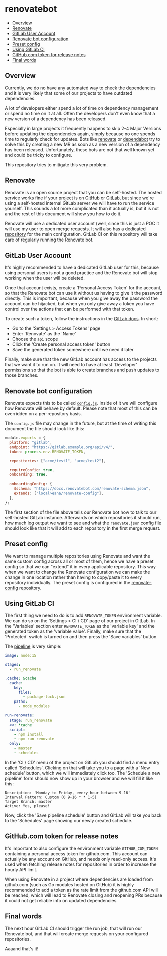 # renovatebot

<!-- vim-markdown-toc GFM -->

* [Overview](#overview)
* [Renovate](#renovate)
* [GitLab User Account](#gitlab-user-account)
* [Renovate bot configuration](#renovate-bot-configuration)
* [Preset config](#preset-config)
* [Using GitLab CI](#using-gitlab-ci)
* [GitHub.com token for release notes](#githubcom-token-for-release-notes)
* [Final words](#final-words)

<!-- vim-markdown-toc -->

## Overview

Currently, we do no have any automated way to check the dependencies and it is
very likely that some of our projects to have outdated dependencies.

A lot of developers either spend a lot of time on dependency management or
spend no time on it at all. Often the developers don't even know that a new
version of a dependency has been released.

Especially in large projects it frequently happens to skip 2-4 Major Versions
before updating the dependencies again, simply because no one spends time to
regularly check for updates. Bots like
[renovate](https://github.com/renovatebot/renovate) or
[dependabot](https://dependabot.com/) try to solve this by creating a new MR as
soon as a new version of a dependency has been released. Unfortunately, these
bots are not that well known yet and could be tricky to configure.

This repository tries to mitigate this very problem.

## Renovate

Renovate is an open source project that you can be self-hosted. The hosted
service works fine if your project is on [GitHub](https://github.com) or
[GitLab](https://about.gitlab.com), but since we're using a self-hosted
internal GitLab server we will have to run the service yourself. This sounds a
lot more complicated than it actually is, but it is not and the rest of this
document will show you how to do it.

Renovate will use a dedicated user account (well, since this is just a POC it
will use my user to open merge requests. It will also has a dedicated
[repository](https://github.com/eana/renovate-bot) for the main configuration.
GitLab CI on this repository will take care of regularly running the Renovate
bot.

## GitLab User Account

It's highly recommended to have a dedicated GitLab user for this, because using
personal users is not a good practice and the Renovate bot will stop working
when the user will be deleted.

Once that account exists, create a 'Personal Access Token' for the account, so
that the Renovate bot can use it without us having to give it the password
directly. This is important, because when you give away the password the
account can be hijacked, but when you only give away a token you have control
over the actions that can be performed with that token.

To create such a token, follow the instructions in the [GitLab
docs](https://docs.gitlab.com/ee/user/profile/personal_access_tokens.html). In
short:

- Go to the 'Settings > Access Tokens' page
- Enter 'Renovate' as the 'Name'
- Choose the `api` scope
- Click the 'Create personal access token' button
- Save the generated token somewhere until we need it later

Finally, make sure that the new GitLab account has access to the projects that
we want it to run on. It will need to have at least 'Developer' permissions so
that the bot is able to create branches and push updates to those branches.

## Renovate bot configuration

Renovate expects this to be called [`config.js`](./config.js). Inside of it we
will configure how Renovate will behave by default. Please note that most of
this can be overridden on a per-repository basis.

The `config.js` file may change in the future, but at the time of writing this
document the file should look like this:

```js
module.exports = {
  platform: "gitlab",
  endpoint: "https://gitlab.example.org/api/v4/",
  token: process.env.RENOVATE_TOKEN,

  repositories: ["acme/test1", "acme/test2"],

  requireConfig: true,
  onboarding: true,

  onboardingConfig: {
    $schema: "https://docs.renovatebot.com/renovate-schema.json",
    extends: ["local>eana/renovate-config"],
  },
};
```

The first section of the file above tells our Renovate bot how to talk to our
self-hosted GitLab instance. Afterwards on which repositories it should run,
how much log output we want to see and what the `renovate.json` config file
should look like that it will add to each repository in the first merge
request.

## Preset config

We want to manage multiple repositories using Renovate and want the same custom
config across all or most of them, hence we have a preset config so that we can
"extend" it in every applicable repository. This way when we want to change the
Renovate configuration we can make the change in one location rather than
having to copy/paste it to every repository individually. The preset config is
configured in the [renovate-config](https://github.com/eana/renovate-config)
repository.

## Using GitLab CI

The first thing we need to do is to add `RENOVATE_TOKEN` environment variable.
We can do so on the 'Settings > CI / CD' page of our project in GitLab. In the
'Variables' section enter `RENOVATE_TOKEN` as the 'variable key' and the
generated token as the 'variable value'. Finally, make sure that the
'Protected' switch is turned on and then press the 'Save variables' button.

The [pipeline](./gitlab-ci.yml) is very simple:

```yaml
image: node:15

stages:
  - run_renovate

.cache: &cache
  cache:
    key:
      files:
        - package-lock.json
    paths:
      - node_modules

run-renovate:
  stage: run_renovate
  <<: *cache
  script:
    - npm install
    - npm run renovate
  only:
    - master
    - schedules
```

In the 'CI / CD' menu of the project on GitLab you should find a menu entry
called 'Schedules'. Clicking on that will take you to a page with a 'New
schedule' button, which we will immediately click too. The 'Schedule a new
pipeline' form should now show up in your browser and we will fill it like
this:

```
Description: 'Monday to Friday, every hour between 9-16'
Interval Pattern: Custom (0 9-16 * * 1-5)
Target Branch: master
Active: Yes, please!
```

Now, click the 'Save pipeline schedule' button and GitLab will take you back to
the 'Schedules' page showing our newly created schedule.

## GitHub.com token for release notes

It's important to also configure the environment variable `GITHUB_COM_TOKEN`
containing a personal access token for github.com. This account can actually be
any account on GitHub, and needs only read-only access. It's used when fetching
release notes for repositories in order to increase the hourly API limit.

When using Renovate in a project where dependencies are loaded from github.com
(such as Go modules hosted on GitHub) it is highly recommended to add a token
as the rate limit from the github.com API will be reached, which will lead to
Renovate closing and reopening PRs because it could not get reliable info on
updated dependencies.

## Final words

The next hour GitLab CI should trigger the run job, that will run our Renovate
bot, and that will create merge requests on your configured repositories.

Aaaand that's it!
